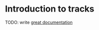 # Introduction to tracks

TODO: write [great documentation](http://jacobian.org/writing/what-to-write/)

